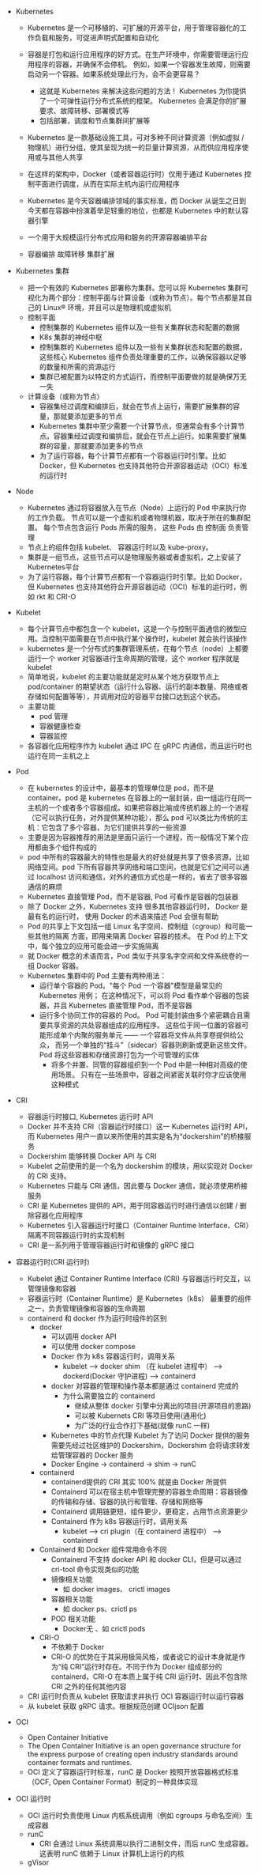 


- Kubernetes
    - Kubernetes 是一个可移植的、可扩展的开源平台，用于管理容器化的工作负载和服务，可促进声明式配置和自动化
    - 容器是打包和运行应用程序的好方式。在生产环境中，你需要管理运行应用程序的容器，并确保不会停机。 例如，如果一个容器发生故障，则需要启动另一个容器。如果系统处理此行为，会不会更容易？
        - 这就是 Kubernetes 来解决这些问题的方法！ Kubernetes 为你提供了一个可弹性运行分布式系统的框架。 Kubernetes 会满足你的扩展要求、故障转移、部署模式等
        - 包括部署，调度和节点集群间扩展等
        
    - Kubernetes 是一款基础设施工具，可对多种不同计算资源（例如虚拟 / 物理机）进行分组，使其呈现为统一的巨量计算资源，从而供应用程序使用或与其他人共享
    - 在这样的架构中，Docker（或者容器运行时）仅用于通过 Kubernetes 控制平面进行调度，从而在实际主机内运行应用程序
    - Kubernetes 是今天容器编排领域的事实标准，而 Docker 从诞生之日到今天都在容器中扮演着举足轻重的地位，也都是 Kubernetes 中的默认容器引擎
    - 一个用于大规模运行分布式应用和服务的开源容器编排平台
    - 容器编排 故障转移 集群扩展
- Kubernetes 集群
    - 把一个有效的 Kubernetes 部署称为集群。您可以将 Kubernetes 集群可视化为两个部分：控制平面与计算设备（或称为节点）。每个节点都是其自己的 Linux® 环境，并且可以是物理机或虚拟机
    - 控制平面
        - 控制集群的 Kubernetes 组件以及一些有关集群状态和配置的数据
        - K8s 集群的神经中枢
        - 控制集群的 Kubernetes 组件以及一些有关集群状态和配置的数据，这些核心 Kubernetes 组件负责处理重要的工作，以确保容器以足够的数量和所需的资源运行
        - 集群已被配置为以特定的方式运行，而控制平面要做的就是确保万无一失
    - 计算设备（或称为节点）
        - 容器集经过调度和编排后，就会在节点上运行，需要扩展集群的容量，那就要添加更多的节点
        - Kubernetes 集群中至少需要一个计算节点，但通常会有多个计算节点。容器集经过调度和编排后，就会在节点上运行。如果需要扩展集群的容量，那就要添加更多的节点
        - 为了运行容器，每个计算节点都有一个容器运行时引擎。比如 Docker，但 Kubernetes 也支持其他符合开源容器运动（OCI）标准的运行时
- Node
    - Kubernetes 通过将容器放入在节点（Node）上运行的 Pod 中来执行你的工作负载。 节点可以是一个虚拟机或者物理机器，取决于所在的集群配置。 每个节点包含运行 Pods 所需的服务， 这些 Pods 由 控制面 负责管理
    - 节点上的组件包括 kubelet、 容器运行时以及 kube-proxy。
    - 集群是一组节点，这些节点可以是物理服务器或者虚拟机，之上安装了Kubernetes平台
    - 为了运行容器，每个计算节点都有一个容器运行时引擎。比如 Docker，但 Kubernetes 也支持其他符合开源容器运动（OCI）标准的运行时，例如 rkt 和 CRI-O
- Kubelet
    - 每个计算节点中都包含一个 kubelet，这是一个与控制平面通信的微型应用。当控制平面需要在节点中执行某个操作时，kubelet 就会执行该操作
    - kubernetes 是一个分布式的集群管理系统，在每个节点（node）上都要运行一个 worker 对容器进行生命周期的管理，这个 worker 程序就是 kubelet
    - 简单地说，kubelet 的主要功能就是定时从某个地方获取节点上 pod/container 的期望状态（运行什么容器、运行的副本数量、网络或者存储如何配置等等），并调用对应的容器平台接口达到这个状态。
    - 主要功能
        - pod 管理
        - 容器健康检查
        - 容器监控
    - 各容器化应用程序作为 kubelet 通过 IPC 在 gRPC 内通信，而且运行时也运行在同一主机之上
          
- Pod
    - 在 kubernetes 的设计中，最基本的管理单位是 pod，而不是 container。pod 是 kubernetes 在容器上的一层封装，由一组运行在同一主机的一个或者多个容器组成。如果把容器比喻成传统机器上的一个进程（它可以执行任务，对外提供某种功能），那么 pod 可以类比为传统的主机：它包含了多个容器，为它们提供共享的一些资源
    - 主要是因为容器推荐的用法是里面只运行一个进程，而一般情况下某个应用都由多个组件构成的
    - pod 中所有的容器最大的特性也是最大的好处就是共享了很多资源，比如网络空间。pod 下所有容器共享网络和端口空间，也就是它们之间可以通过 localhost 访问和通信，对外的通信方式也是一样的，省去了很多容器通信的麻烦
    -  Kubernetes 直接管理 Pod，而不是容器, Pod 可看作是容器的包装器
    - 除了 Docker 之外，Kubernetes 支持 很多其他容器运行时， Docker 是最有名的运行时， 使用 Docker 的术语来描述 Pod 会很有帮助
    - Pod 的共享上下文包括一组 Linux 名字空间、控制组（cgroup）和可能一些其他的隔离 方面，即用来隔离 Docker 容器的技术。 在 Pod 的上下文中，每个独立的应用可能会进一步实施隔离
    - 就 Docker 概念的术语而言，Pod 类似于共享名字空间和文件系统卷的一组 Docker 容器。
    - Kubernetes 集群中的 Pod 主要有两种用法：
        - 运行单个容器的 Pod。"每个 Pod 一个容器"模型是最常见的 Kubernetes 用例； 在这种情况下，可以将 Pod 看作单个容器的包装器，并且 Kubernetes 直接管理 Pod，而不是容器
        - 运行多个协同工作的容器的 Pod。 Pod 可能封装由多个紧密耦合且需要共享资源的共处容器组成的应用程序。 这些位于同一位置的容器可能形成单个内聚的服务单元 —— 一个容器将文件从共享卷提供给公众， 而另一个单独的“挂斗”（sidecar）容器则刷新或更新这些文件。 Pod 将这些容器和存储资源打包为一个可管理的实体
            - 将多个并置、同管的容器组织到一个 Pod 中是一种相对高级的使用场景。 只有在一些场景中，容器之间紧密关联时你才应该使用这种模式

- CRI
    - 容器运行时接口, Kubernetes 运行时 API
    - Docker 并不支持 CRI（容器运行时接口）这一 Kubernetes 运行时 API，而 Kubernetes 用户一直以来所使用的其实是名为“dockershim”的桥接服务
    - Dockershim 能够转换 Docker API 与 CRI
    - Kubelet 之前使用的是一个名为 dockershim 的模块，用以实现对 Docker 的 CRI 支持。
    - Kubernetes 只能与 CRI 通信，因此要与 Docker 通信，就必须使用桥接服务
    - CRI 是 Kubernetes 提供的 API，用于同容器运行时进行通信以创建 / 删除容器化应用程序
    - Kubernetes 引入容器运行时接口（Container Runtime Interface、CRI）隔离不同容器运行时的实现机制
    - CRI 是一系列用于管理容器运行时和镜像的 gRPC 接口
    
- 容器运行时(CRI 运行时)
    - Kubelet 通过 Container Runtime Interface (CRI) 与容器运行时交互，以管理镜像和容器
    - 容器运行时（Container Runtime）是 Kubernetes（k8s） 最重要的组件之一，负责管理镜像和容器的生命周期
    - containerd 和 docker 作为运行时组件的区别
        - docker    
            - 可以调用 docker API
            - 可以使用 docker compose 
            - Docker 作为 k8s 容器运行时，调用关系
                - kubelet --> docker shim （在 kubelet 进程中） --> dockerd(Docker 守护进程) --> containerd
            - docker 对容器的管理和操作基本都是通过 containerd 完成的
                - 为什么需要独立的 containerd
                    - 继续从整体 docker 引擎中分离出的项目(开源项目的思路)
                    - 可以被 Kubernets CRI 等项目使用(通用化)
                    - 为广泛的行业合作打下基础(就像 runC 一样)
            - Kubernetes 中的节点代理 Kubelet 为了访问 Docker 提供的服务需要先经过社区维护的 Dockershim，Dockershim 会将请求转发给管理容器的 Docker 服务
            - Docker Engine -> containerd -> shim -> runC
        - containerd
            - containerd提供的 CRI 其实 100% 就是由 Docker 所提供
            - Containerd 可以在宿主机中管理完整的容器生命周期：容器镜像的传输和存储、容器的执行和管理、存储和网络等
            - Containerd 调用链更短，组件更少，更稳定，占用节点资源更少
            - Containerd 作为 k8s 容器运行时，调用关系
                - kubelet --> cri plugin（在 containerd 进程中） --> containerd
        - Containerd 和 Docker 组件常用命令不同
            - Containerd 不支持 docker API 和 docker CLI，但是可以通过 cri-tool 命令实现类似的功能
            - 镜像相关功能	
                - 如 docker images、 crictl images
            - 容器相关功能	
                - 如 docker ps、crictl ps
            - POD 相关功能	
                - Docker无 、如 crictl pods
        - CRI-O
            - 不依赖于 Docker
            - CRI-O 的优势在于其采用极简风格，或者说它的设计本身就是作为“纯 CRI”运行时存在。不同于作为 Docker 组成部分的 containerd，CRI-O 在本质上属于纯 CRI 运行时、因此不包含除 CRI 之外的任何其他内容
    - CRI 运行时负责从 kubelet 获取请求并执行 OCI 容器运行时以运行容器
    - 从 kubelet 获取 gRPC 请求。根据规范创建 OCIjson 配置
      
- OCI
    - Open Container Initiative
    - The Open Container Initiative is an open governance structure for the express purpose of creating open industry standards around container formats and runtimes.
    - OCI 定义了容器运行时标准，runC 是 Docker 按照开放容器格式标准（OCF, Open Container Format）制定的一种具体实现
    
    
- OCI 运行时
    - OCI 运行时负责使用 Linux 内核系统调用（例如 cgroups 与命名空间）生成容器
    - runC
        - CRI 会通过 Linux 系统调用以执行二进制文件，而后 runC 生成容器。这表明 runC 依赖于 Linux 计算机上运行的内核
    - gVisor
                   
